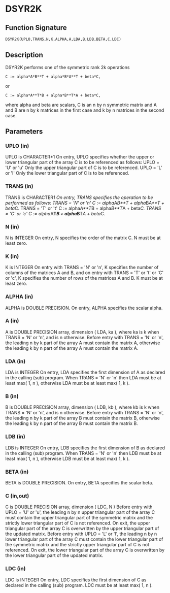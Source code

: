# DSYR2K

## Function Signature

```fortran
DSYR2K(UPLO,TRANS,N,K,ALPHA,A,LDA,B,LDB,BETA,C,LDC)
```

## Description


 DSYR2K  performs one of the symmetric rank 2k operations

    C := alpha*A*B**T + alpha*B*A**T + beta*C,

 or

    C := alpha*A**T*B + alpha*B**T*A + beta*C,

 where  alpha and beta  are scalars, C is an  n by n  symmetric matrix
 and  A and B  are  n by k  matrices  in the  first  case  and  k by n
 matrices in the second case.

## Parameters

### UPLO (in)

UPLO is CHARACTER*1 On entry, UPLO specifies whether the upper or lower triangular part of the array C is to be referenced as follows: UPLO = 'U' or 'u' Only the upper triangular part of C is to be referenced. UPLO = 'L' or 'l' Only the lower triangular part of C is to be referenced.

### TRANS (in)

TRANS is CHARACTER*1 On entry, TRANS specifies the operation to be performed as follows: TRANS = 'N' or 'n' C := alpha*A*B**T + alpha*B*A**T + beta*C. TRANS = 'T' or 't' C := alpha*A**T*B + alpha*B**T*A + beta*C. TRANS = 'C' or 'c' C := alpha*A**T*B + alpha*B**T*A + beta*C.

### N (in)

N is INTEGER On entry, N specifies the order of the matrix C. N must be at least zero.

### K (in)

K is INTEGER On entry with TRANS = 'N' or 'n', K specifies the number of columns of the matrices A and B, and on entry with TRANS = 'T' or 't' or 'C' or 'c', K specifies the number of rows of the matrices A and B. K must be at least zero.

### ALPHA (in)

ALPHA is DOUBLE PRECISION. On entry, ALPHA specifies the scalar alpha.

### A (in)

A is DOUBLE PRECISION array, dimension ( LDA, ka ), where ka is k when TRANS = 'N' or 'n', and is n otherwise. Before entry with TRANS = 'N' or 'n', the leading n by k part of the array A must contain the matrix A, otherwise the leading k by n part of the array A must contain the matrix A.

### LDA (in)

LDA is INTEGER On entry, LDA specifies the first dimension of A as declared in the calling (sub) program. When TRANS = 'N' or 'n' then LDA must be at least max( 1, n ), otherwise LDA must be at least max( 1, k ).

### B (in)

B is DOUBLE PRECISION array, dimension ( LDB, kb ), where kb is k when TRANS = 'N' or 'n', and is n otherwise. Before entry with TRANS = 'N' or 'n', the leading n by k part of the array B must contain the matrix B, otherwise the leading k by n part of the array B must contain the matrix B.

### LDB (in)

LDB is INTEGER On entry, LDB specifies the first dimension of B as declared in the calling (sub) program. When TRANS = 'N' or 'n' then LDB must be at least max( 1, n ), otherwise LDB must be at least max( 1, k ).

### BETA (in)

BETA is DOUBLE PRECISION. On entry, BETA specifies the scalar beta.

### C (in,out)

C is DOUBLE PRECISION array, dimension ( LDC, N ) Before entry with UPLO = 'U' or 'u', the leading n by n upper triangular part of the array C must contain the upper triangular part of the symmetric matrix and the strictly lower triangular part of C is not referenced. On exit, the upper triangular part of the array C is overwritten by the upper triangular part of the updated matrix. Before entry with UPLO = 'L' or 'l', the leading n by n lower triangular part of the array C must contain the lower triangular part of the symmetric matrix and the strictly upper triangular part of C is not referenced. On exit, the lower triangular part of the array C is overwritten by the lower triangular part of the updated matrix.

### LDC (in)

LDC is INTEGER On entry, LDC specifies the first dimension of C as declared in the calling (sub) program. LDC must be at least max( 1, n ).

